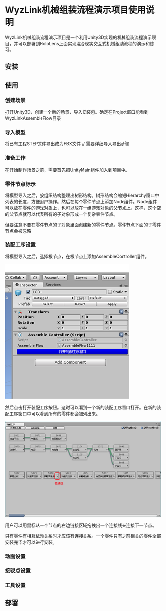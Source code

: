 WyzLink机械组装流程演示项目使用说明
=====================

WyzLink机械组装流程演示项目是一个利用Unity3D实现的机械组装流程演示项目，并可以部署到HoloLens上面实现混合现实交互式机械组装流程的演示和练习。

## 安装


## 使用

### 创建场景
打开Unity3D，创建一个新的场景，导入安装包。确定在Project窗口能看到WyzLinkAssembleFlow目录

### 导入模型
将已有工程STEP文件导出成为FBX文件
// 需要详细导入导出步骤

### 准备工作

在开始制作场景之前，需要首先把UnityMain组件加入到项目中。

### 零件节点标示

将模型导入之后，按组织结构整理出树形结构。树形结构会缩短Hierarchy窗口中列表的长度，方便用户操作。然后在每个零件节点上添加Node组件。Node组件可以放在零件的游戏对象上，也可以放在一组游戏对象的父节点上。这样，这个空的父节点就可以代表所有的子对象形成一个复杂零件节点。

但要注意不要在零件节点的子对象里面创建新的零件节点。零件节点下面的子零件节点会被忽略

### 装配工序设置
将模型导入之后，选择根节点，在根节点上添加AssembleController组件。

![装配工序窗口](/Doc/images/RootFlowNode.png)

然后点击打开装配工序按钮。这时可以看到一个新的装配工序窗口打开。在新的装配工序窗口中可以看到所有的零件都会被列出来。

![装配工序窗口](/Doc/images/AssembleFlow.png)

用户可以用鼠标从一个节点的右边链接区域拖拽出一个连接线来连接下一节点。

只有零件有相互依赖关系时才应该有连接关系。一个零件只有之前相关的零件全部安装完毕才可以进行安装。

### 动画设置

### 接驳点设置

### 工具设置



## 部署
